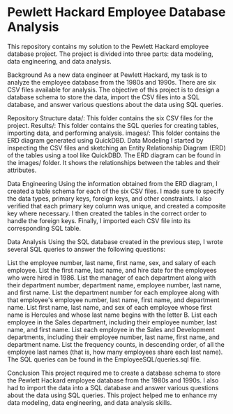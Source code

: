 # Pewlett Hackard Employee Database Analysis
This repository contains my solution to the Pewlett Hackard employee database project. The project is divided into three parts: data modeling, data engineering, and data analysis.

Background
As a new data engineer at Pewlett Hackard, my task is to analyze the employee database from the 1980s and 1990s. There are six CSV files available for analysis. The objective of this project is to design a database schema to store the data, import the CSV files into a SQL database, and answer various questions about the data using SQL queries.

Repository Structure
data/: This folder contains the six CSV files for the project.
Results/: This folder contains the SQL queries for creating tables, importing data, and performing analysis.
images/: This folder contains the ERD diagram generated using QuickDBD.
Data Modeling
I started by inspecting the CSV files and sketching an Entity Relationship Diagram (ERD) of the tables using a tool like QuickDBD. The ERD diagram can be found in the images/ folder. It shows the relationships between the tables and their attributes.

Data Engineering
Using the information obtained from the ERD diagram, I created a table schema for each of the six CSV files. I made sure to specify the data types, primary keys, foreign keys, and other constraints. I also verified that each primary key column was unique, and created a composite key where necessary. I then created the tables in the correct order to handle the foreign keys. Finally, I imported each CSV file into its corresponding SQL table.

Data Analysis
Using the SQL database created in the previous step, I wrote several SQL queries to answer the following questions:

List the employee number, last name, first name, sex, and salary of each employee.
List the first name, last name, and hire date for the employees who were hired in 1986.
List the manager of each department along with their department number, department name, employee number, last name, and first name.
List the department number for each employee along with that employee's employee number, last name, first name, and department name.
List first name, last name, and sex of each employee whose first name is Hercules and whose last name begins with the letter B.
List each employee in the Sales department, including their employee number, last name, and first name.
List each employee in the Sales and Development departments, including their employee number, last name, first name, and department name.
List the frequency counts, in descending order, of all the employee last names (that is, how many employees share each last name).
The SQL queries can be found in the EmployeeSQL/queries.sql file.

Conclusion
This project required me to create a database schema to store the Pewlett Hackard employee database from the 1980s and 1990s. I also had to import the data into a SQL database and answer various questions about the data using SQL queries. This project helped me to enhance my data modeling, data engineering, and data analysis skills.
